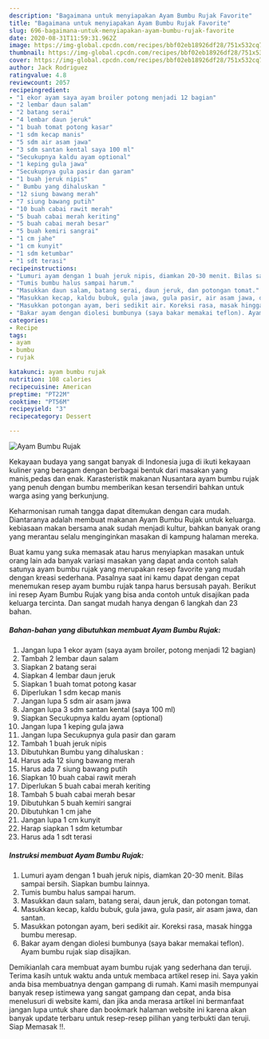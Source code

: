 ```yaml
---
description: "Bagaimana untuk menyiapakan Ayam Bumbu Rujak Favorite"
title: "Bagaimana untuk menyiapakan Ayam Bumbu Rujak Favorite"
slug: 696-bagaimana-untuk-menyiapakan-ayam-bumbu-rujak-favorite
date: 2020-08-31T11:59:31.962Z
image: https://img-global.cpcdn.com/recipes/bbf02eb18926df28/751x532cq70/ayam-bumbu-rujak-foto-resep-utama.jpg
thumbnail: https://img-global.cpcdn.com/recipes/bbf02eb18926df28/751x532cq70/ayam-bumbu-rujak-foto-resep-utama.jpg
cover: https://img-global.cpcdn.com/recipes/bbf02eb18926df28/751x532cq70/ayam-bumbu-rujak-foto-resep-utama.jpg
author: Jack Rodriguez
ratingvalue: 4.8
reviewcount: 2057
recipeingredient:
- "1 ekor ayam saya ayam broiler potong menjadi 12 bagian"
- "2 lembar daun salam"
- "2 batang serai"
- "4 lembar daun jeruk"
- "1 buah tomat potong kasar"
- "1 sdm kecap manis"
- "5 sdm air asam jawa"
- "3 sdm santan kental saya 100 ml"
- "Secukupnya kaldu ayam optional"
- "1 keping gula jawa"
- "Secukupnya gula pasir dan garam"
- "1 buah jeruk nipis"
- " Bumbu yang dihaluskan "
- "12 siung bawang merah"
- "7 siung bawang putih"
- "10 buah cabai rawit merah"
- "5 buah cabai merah keriting"
- "5 buah cabai merah besar"
- "5 buah kemiri sangrai"
- "1 cm jahe"
- "1 cm kunyit"
- "1 sdm ketumbar"
- "1 sdt terasi"
recipeinstructions:
- "Lumuri ayam dengan 1 buah jeruk nipis, diamkan 20-30 menit. Bilas sampai bersih. Siapkan bumbu lainnya."
- "Tumis bumbu halus sampai harum."
- "Masukkan daun salam, batang serai, daun jeruk, dan potongan tomat."
- "Masukkan kecap, kaldu bubuk, gula jawa, gula pasir, air asam jawa, dan santan."
- "Masukkan potongan ayam, beri sedikit air. Koreksi rasa, masak hingga bumbu meresap."
- "Bakar ayam dengan diolesi bumbunya (saya bakar memakai teflon). Ayam bumbu rujak siap disajikan."
categories:
- Recipe
tags:
- ayam
- bumbu
- rujak

katakunci: ayam bumbu rujak 
nutrition: 108 calories
recipecuisine: American
preptime: "PT22M"
cooktime: "PT56M"
recipeyield: "3"
recipecategory: Dessert

---
```



![Ayam Bumbu Rujak](https://img-global.cpcdn.com/recipes/bbf02eb18926df28/751x532cq70/ayam-bumbu-rujak-foto-resep-utama.jpg)

Kekayaan budaya yang sangat banyak di Indonesia juga di ikuti kekayaan kuliner yang beragam dengan berbagai bentuk dari masakan yang manis,pedas dan enak. Karasteristik makanan Nusantara ayam bumbu rujak yang penuh dengan bumbu memberikan kesan tersendiri bahkan untuk warga asing yang berkunjung.




Keharmonisan rumah tangga dapat ditemukan dengan cara mudah. Diantaranya adalah membuat makanan Ayam Bumbu Rujak untuk keluarga. kebiasaan makan bersama anak sudah menjadi kultur, bahkan banyak orang yang merantau selalu menginginkan masakan di kampung halaman mereka.

Buat kamu yang suka memasak atau harus menyiapkan masakan untuk orang lain ada banyak variasi masakan yang dapat anda contoh salah satunya ayam bumbu rujak yang merupakan resep favorite yang mudah dengan kreasi sederhana. Pasalnya saat ini kamu dapat dengan cepat menemukan resep ayam bumbu rujak tanpa harus bersusah payah.
Berikut ini resep Ayam Bumbu Rujak yang bisa anda contoh untuk disajikan pada keluarga tercinta. Dan sangat mudah hanya dengan 6 langkah dan 23 bahan.


<!--inarticleads1-->

##### Bahan-bahan yang dibutuhkan membuat Ayam Bumbu Rujak:

1. Jangan lupa 1 ekor ayam (saya ayam broiler, potong menjadi 12 bagian)
1. Tambah 2 lembar daun salam
1. Siapkan 2 batang serai
1. Siapkan 4 lembar daun jeruk
1. Siapkan 1 buah tomat potong kasar
1. Diperlukan 1 sdm kecap manis
1. Jangan lupa 5 sdm air asam jawa
1. Jangan lupa 3 sdm santan kental (saya 100 ml)
1. Siapkan Secukupnya kaldu ayam (optional)
1. Jangan lupa 1 keping gula jawa
1. Jangan lupa Secukupnya gula pasir dan garam
1. Tambah 1 buah jeruk nipis
1. Dibutuhkan  Bumbu yang dihaluskan :
1. Harus ada 12 siung bawang merah
1. Harus ada 7 siung bawang putih
1. Siapkan 10 buah cabai rawit merah
1. Diperlukan 5 buah cabai merah keriting
1. Tambah 5 buah cabai merah besar
1. Dibutuhkan 5 buah kemiri sangrai
1. Dibutuhkan 1 cm jahe
1. Jangan lupa 1 cm kunyit
1. Harap siapkan 1 sdm ketumbar
1. Harus ada 1 sdt terasi




<!--inarticleads2-->

##### Instruksi membuat  Ayam Bumbu Rujak:

1. Lumuri ayam dengan 1 buah jeruk nipis, diamkan 20-30 menit. Bilas sampai bersih. Siapkan bumbu lainnya.
1. Tumis bumbu halus sampai harum.
1. Masukkan daun salam, batang serai, daun jeruk, dan potongan tomat.
1. Masukkan kecap, kaldu bubuk, gula jawa, gula pasir, air asam jawa, dan santan.
1. Masukkan potongan ayam, beri sedikit air. Koreksi rasa, masak hingga bumbu meresap.
1. Bakar ayam dengan diolesi bumbunya (saya bakar memakai teflon). Ayam bumbu rujak siap disajikan.




Demikianlah cara membuat ayam bumbu rujak yang sederhana dan teruji. Terima kasih untuk waktu anda untuk membaca artikel resep ini. Saya yakin anda bisa membuatnya dengan gampang di rumah. Kami masih mempunyai banyak resep istimewa yang sangat gampang dan cepat, anda bisa menelusuri di website kami, dan jika anda merasa artikel ini bermanfaat jangan lupa untuk share dan bookmark halaman website ini karena akan banyak update terbaru untuk resep-resep pilihan yang terbukti dan teruji. Siap Memasak !!. 
